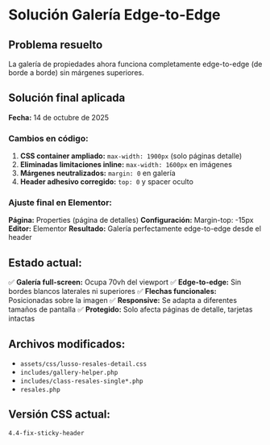 # Solución Galería Edge-to-Edge

## Problema resuelto
La galería de propiedades ahora funciona completamente edge-to-edge (de borde a borde) sin márgenes superiores.

## Solución final aplicada
**Fecha:** 14 de octubre de 2025

### Cambios en código:
1. **CSS container ampliado:** `max-width: 1900px` (solo páginas detalle)
2. **Eliminadas limitaciones inline:** `max-width: 1600px` en imágenes
3. **Márgenes neutralizados:** `margin: 0` en galería
4. **Header adhesivo corregido:** `top: 0` y spacer oculto

### Ajuste final en Elementor:
**Página:** Properties (página de detalles)
**Configuración:** Margin-top: -15px
**Editor:** Elementor
**Resultado:** Galería perfectamente edge-to-edge desde el header

## Estado actual:
✅ **Galería full-screen:** Ocupa 70vh del viewport
✅ **Edge-to-edge:** Sin bordes blancos laterales ni superiores
✅ **Flechas funcionales:** Posicionadas sobre la imagen
✅ **Responsive:** Se adapta a diferentes tamaños de pantalla
✅ **Protegido:** Solo afecta páginas de detalle, tarjetas intactas

## Archivos modificados:
- `assets/css/lusso-resales-detail.css`
- `includes/gallery-helper.php`
- `includes/class-resales-single*.php`
- `resales.php`

## Versión CSS actual:
`4.4-fix-sticky-header`